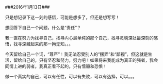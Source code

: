 ###2016年1月13日###


只是想记录下这一刻的感悟，可能是想多了，但还是想写写！

想回答下自己一个问题，什么是“责任”？

我一直在努力为找寻自己，找寻内心最单纯的那个自己，找寻灵魂深处最深刻的感悟，找寻深藏起来的那一拘无知。。。

今天留给自己一个词，“尊严”！我无法忍受别人的“摆弄”和“鄙视”，但这就是生活，留给自己的，只有坚忍和努力，努力吧！如果将来我能成为真正的强者，我会同情上进的弱者，我真正看不起的，只有懦弱和恐惧！

做一个真实的自己，可以有任性，可以有失败，可以有选择，可以。。。



